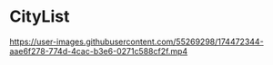 # CityList


https://user-images.githubusercontent.com/55269298/174472344-aae6f278-774d-4cac-b3e6-0271c588cf2f.mp4


